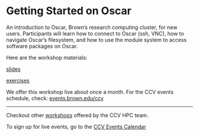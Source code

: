 # Getting Started on Oscar

An introduction to Oscar, Brown’s research computing cluster, for new users. Participants will learn how to connect to Oscar (ssh, VNC), how to navigate Oscar’s filesystem, and how to use the module system to access software packages on Oscar.

Here are the workshop materials:

[slides](https://docs.google.com/presentation/d/1LXPyFr0lGyZtG0moL7nEucVwSX5CRhD7Lj6B5ccfYD4/edit?usp=sharing)

[exercises](https://docs.google.com/presentation/d/1Fx_UDhvTvIIP1UneZkNngC_mcG28ofybM6iVkwEeVKw/edit?usp=sharing)

We offer this workshop live about once a month. For the CCV events schedule, check: [events.brown.edu/ccv](https://events.brown.edu/ccv/view/all)

----
Checkout other [workshops](https://brownhpc.github.io/) offered by the CCV HPC team.

To sign up for live events, go to the [CCV Events Calendar](https://events.brown.edu/ccv/view/all)
